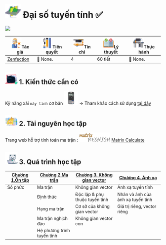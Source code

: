 # <img src="https://raw.githubusercontent.com/Zenfection/Image/master/2020/12/23-20-36-08-dstt.png" title="" alt="as" width="50"> Đại số tuyến tính ✅

<img src="https://readme-typing-svg.herokuapp.com?font=tahoma&lines=B%E1%BA%A3ng+sau+tham+kh%E1%BA%A3o+c%E1%BB%A7a+CTU">

| <img src="https://raw.githubusercontent.com/Zenfection/Image/master/2021/07/31-17-12-38-Professor%20Male.png" title="" alt="Professor Male.png" width="35">Tác giả | <img title="" src="https://raw.githubusercontent.com/Zenfection/Image/master/2021/07/31-17-08-42-Learning%20Tools.png" alt="Learning Tools.png" width="35">Tiên quyết | <img src="https://raw.githubusercontent.com/Zenfection/Image/master/2021/07/31-17-13-24-Degree.png" title="" alt="Degree.png" width="35">Tín chỉ | <img src="https://raw.githubusercontent.com/Zenfection/Image/master/2021/07/31-17-10-10-Rage%20Room%20Rules.png" title="" alt="Rage Room Rules.png" width="35">Lý thuyết | <img src="https://raw.githubusercontent.com/Zenfection/Image/master/2021/07/31-17-11-54-Student%20Desk.png" title="" alt="Student Desk.png" width="35">Thực hành |
| ------------------------------------------------------------------------------------------------------------------------------------------------------------------ | --------------------------------------------------------------------------------------------------------------------------------------------------------------------- | ------------------------------------------------------------------------------------------------------------------------------------------------ | ------------------------------------------------------------------------------------------------------------------------------------------------------------------------ | ---------------------------------------------------------------------------------------------------------------------------------------------------------------- |
| [Zenfection](http://facebook.com/zenfection)                                                                                                                       | 🚫 None.                                                                                                                                                              | 4                                                                                                                                                | 60 tiết                                                                                                                                                                       | 🚫 None.                                                                                                                                                               |

## <img src="https://raw.githubusercontent.com/Zenfection/Image/master/2021/08/02-21-26-29-tenor.gif" width="40"> 1. Kiến thức cần có

Kỹ năng xài `máy tính` cơ bản <img src="https://raw.githubusercontent.com/Zenfection/Image/master/2021/09/03-14-33-56-fx-580VN.png" width="45"> ⇒  Tham khảo cách sử dụng [tại đây](https://bitex.com.vn/vn/kho-ung-dung/2343/tong-quan-ve-ma-tran-tren-may-tinh-casio-fx-580vn-x-classwiz.html)
## <img src="https://raw.githubusercontent.com/Zenfection/Image/master/2021/08/02-21-24-49-tenor.gif" width="40"> 2. Tài nguyên học tập

Trang web hỗ trợ tính toán ma trận : <img src="https://raw.githubusercontent.com/Zenfection/Image/master/2021/03/31-08-16-48-matrixLogo.png" width="100"> [Matrix Calculate](https://matrixcalc.org/vi/)

## <img src="https://raw.githubusercontent.com/Zenfection/Image/master/2021/08/02-21-41-35-tenor.gif" width="40"> 3. Quá trình học tập

| [Chương 1.Ôn tập](/toanhoc/TN012-Dai_so_tuyen_tinh_va_hinh_hoc/Tailieu/1.md) | [Chương 2.Ma trận](/toanhoc/TN012-Dai_so_tuyen_tinh_va_hinh_hoc/Tailieu/2.md)          | [Chương 3. Không gian vector](/toanhoc/TN012-Dai_so_tuyen_tinh_va_hinh_hoc/Tailieu/3.md)    | [Chương 4. Ánh xạ](/toanhoc/TN012-Dai_so_tuyen_tinh_va_hinh_hoc/Tailieu/4.md)                  |
| --------------- | -------------------------- | ------------------------------ | --------------------------------- |
| Số phức         | Ma trận                    | Không gian vector              | Ánh xạ tuyến tính                 |
|                 | Định thức                  | Độc lập & phụ thuộc tuyến tính | Nhân và ảnh của ánh xạ tuyến tính |
|                 | Hạng ma trận               | Cơ sở của không gian vector    | Giá trị riêng, vector riêng       |
|                 | Ma trận nghịch đảo         | Không gian vector con          |                                   |
|                 | Hệ phương trình tuyến tính |                                |                                   |


<comment/> 
 

 